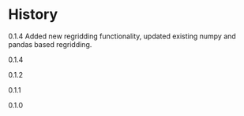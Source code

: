 # History

0.1.4
Added new regridding functionality, updated existing numpy and pandas based regridding.

0.1.4

0.1.2

0.1.1

0.1.0
